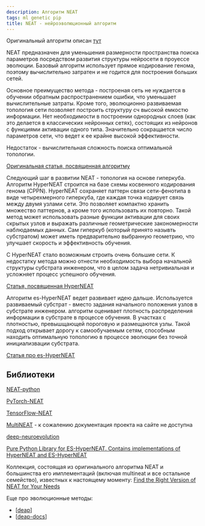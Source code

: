 ```yaml
---
description: Алгоритм NEAT
tags: ml genetic pip
title: NEAT - нейроэволюционный алгоритм
---
```

Оригинальный алгоритм описан [тут](http://www.cs.ucf.edu/~kstanley/neat.html)

NEAT предназначен для уменьшения размерности пространства поиска параметров посредством развития структуры нейросети в проуессе эволюции. Базовый алгоритм использует прямое кодирование генома, поэтому вычислительно затратен и не годится для построения больших сетей.

Основное преимущество метода - построеная сеть не нуждается в обучении обратным распространением ошибки, что уменьшает вычислительные затраты. Кроме того, эволюционно развиваемая топология сети позволяет построить структуру сч высокой емкостю информации. Нет необходимости в построении однородных слоев (как это делается в классических нейронных сетях), состоящих из нейронов с функциями активации одного типа. Значительно сокращается число параметров сети, что ведет к ее крайне высокой эффективности.

Недостаток - вычислительная сложность поиска оптимальной топологии.

[Оригинальная статья, посвященная алгоритму](http://nn.cs.utexas.edu/downloads/papers/stanley.phd04.pdf)

Следующий шаг в развитии NEAT - топология на основе гиперкуба. Алгоритм HyperNEAT строится на базе схемы косвенного кодирования генома (CPPN). HyperNEAT сохраняет паттерн связи сети-фенотипа в виде четырехмерного гиперкуба, где каждая точка кодирует связь между двумя узлами сети. Это позволяет компактно хранить множество паттернов, а кроме того использовать их повторно. Такой метод может использовать разные функции активации для своих скрытых узлов и выражать различные геометрические закономерности наблюдаемых данных. Сам гиперкуб (который принято назывть субстратом) может иметь предварительно выбранную геометрию, что улучшает скорость и эффективность обучения.

С HyperNEAT стало возможным строить очень большие сети. К недостатку метода можно отнести необходимость выбора начальной структуры субстрата инженером, что в целом задача нетривиальная и усложняет процесс успешного обучения.

[Статья, посвященная HyperNEAT](https://axon.cs.byu.edu/Dan/778/papers/NeuroEvolution/stanley3**.pdf)

Алгоритм es-HyperNEAT ведет развивает идею дальше. Используется развиваемый субстрат - вместо задания начального положения узлов в субстрате инженером. алгоритм оценивает плотность распределения информации в субстрате в процессе обучения. В участках с плотностью, превышщающей пороговую и размещаются узлы. Такой подход открывает дорогу к самообучаемым сетям, способным находить оптимальную топологию в процессе эволюции без точной инициализвации субстрата.

[Статья про es-HyperNEAT](http://eplex.cs.ucf.edu/papers/risi_alife12.pdf)

## Библиотеки

[NEAT-python](https://neat-python.readthedocs.io/en/latest/)

[PyTorch-NEAT](https://github.com/uber-research/PyTorch-NEAT)

[TensorFlow-NEAT](https://github.com/crisbodnar/TensorFlow-NEAT)

[MultiNEAT](https://github.com/KonstantinKlepikov/MultiNEAT) - к сожалению документация проекта на сайте не доступна

[deep-neuroevolution](https://github.com/uber-research/deep-neuroevolution)

[Pure Python Library for ES-HyperNEAT. Contains implementations of HyperNEAT and ES-HyperNEAT](https://github.com/ukuleleplayer/pureples)

Коллекция, состоящая из оригинального алгоритма NEAT и большинства его имплементаций (включая multineat и все остальное семейство), известных к настоящему моменту: [Find the Right Version of NEAT for Your Needs](https://eplex.cs.ucf.edu/neat_software/)

Еще про эволюционные методы:

- [[deap]]
- [[deap-docs]]

[//begin]: # "Autogenerated link references for markdown compatibility"
[deap]: deap "Deap - генетические алгоритмы на python"
[deap-docs]: deap-docs "Deap документация"
[//end]: # "Autogenerated link references"